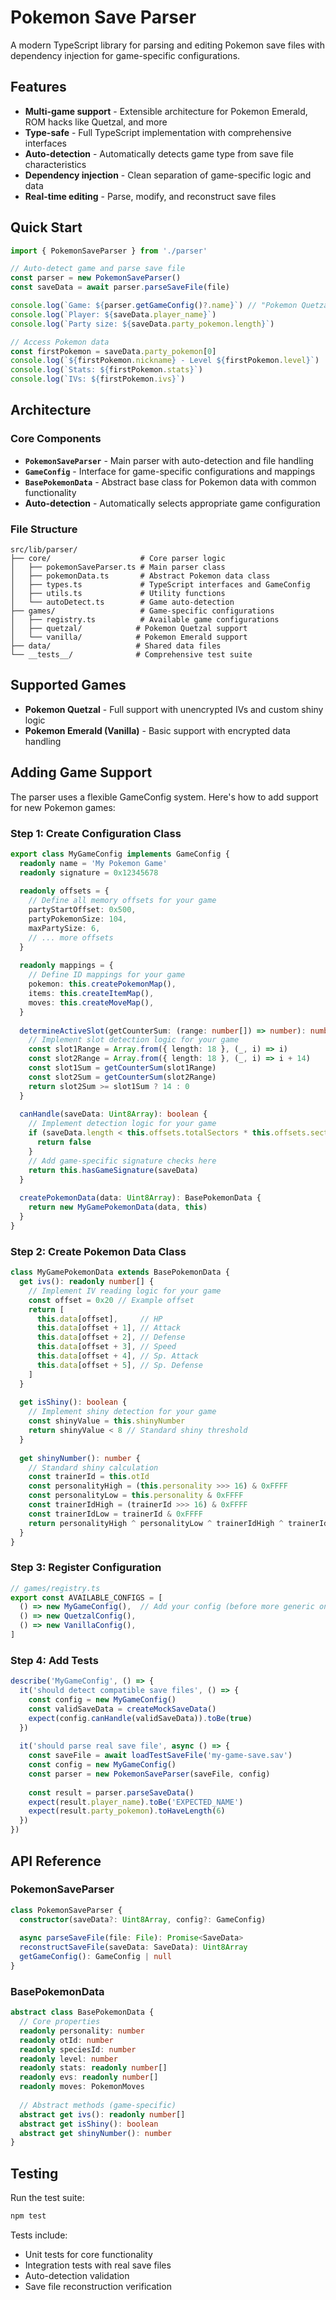 # Pokemon Save Parser

A modern TypeScript library for parsing and editing Pokemon save files with dependency injection for game-specific configurations.

## Features

- **Multi-game support** - Extensible architecture for Pokemon Emerald, ROM hacks like Quetzal, and more
- **Type-safe** - Full TypeScript implementation with comprehensive interfaces
- **Auto-detection** - Automatically detects game type from save file characteristics
- **Dependency injection** - Clean separation of game-specific logic and data
- **Real-time editing** - Parse, modify, and reconstruct save files

## Quick Start

```typescript
import { PokemonSaveParser } from './parser'

// Auto-detect game and parse save file
const parser = new PokemonSaveParser()
const saveData = await parser.parseSaveFile(file)

console.log(`Game: ${parser.getGameConfig()?.name}`) // "Pokemon Quetzal"
console.log(`Player: ${saveData.player_name}`)
console.log(`Party size: ${saveData.party_pokemon.length}`)

// Access Pokemon data
const firstPokemon = saveData.party_pokemon[0]
console.log(`${firstPokemon.nickname} - Level ${firstPokemon.level}`)
console.log(`Stats: ${firstPokemon.stats}`)
console.log(`IVs: ${firstPokemon.ivs}`)
```

## Architecture

### Core Components

- **`PokemonSaveParser`** - Main parser with auto-detection and file handling
- **`GameConfig`** - Interface for game-specific configurations and mappings
- **`BasePokemonData`** - Abstract base class for Pokemon data with common functionality
- **Auto-detection** - Automatically selects appropriate game configuration

### File Structure

```
src/lib/parser/
├── core/                    # Core parser logic
│   ├── pokemonSaveParser.ts # Main parser class
│   ├── pokemonData.ts       # Abstract Pokemon data class
│   ├── types.ts             # TypeScript interfaces and GameConfig
│   ├── utils.ts             # Utility functions
│   └── autoDetect.ts        # Game auto-detection
├── games/                   # Game-specific configurations
│   ├── registry.ts          # Available game configurations
│   ├── quetzal/            # Pokemon Quetzal support
│   └── vanilla/            # Pokemon Emerald support
├── data/                   # Shared data files
└── __tests__/              # Comprehensive test suite
```

## Supported Games

- **Pokemon Quetzal** - Full support with unencrypted IVs and custom shiny logic
- **Pokemon Emerald (Vanilla)** - Basic support with encrypted data handling

## Adding Game Support

The parser uses a flexible GameConfig system. Here's how to add support for new Pokemon games:

### Step 1: Create Configuration Class

```typescript
export class MyGameConfig implements GameConfig {
  readonly name = 'My Pokemon Game'
  readonly signature = 0x12345678
  
  readonly offsets = {
    // Define all memory offsets for your game
    partyStartOffset: 0x500,
    partyPokemonSize: 104,
    maxPartySize: 6,
    // ... more offsets
  }
  
  readonly mappings = {
    // Define ID mappings for your game
    pokemon: this.createPokemonMap(),
    items: this.createItemMap(),
    moves: this.createMoveMap(),
  }
  
  determineActiveSlot(getCounterSum: (range: number[]) => number): number {
    // Implement slot detection logic for your game
    const slot1Range = Array.from({ length: 18 }, (_, i) => i)
    const slot2Range = Array.from({ length: 18 }, (_, i) => i + 14)
    const slot1Sum = getCounterSum(slot1Range)
    const slot2Sum = getCounterSum(slot2Range)
    return slot2Sum >= slot1Sum ? 14 : 0
  }
  
  canHandle(saveData: Uint8Array): boolean {
    // Implement detection logic for your game
    if (saveData.length < this.offsets.totalSectors * this.offsets.sectorSize) {
      return false
    }
    // Add game-specific signature checks here
    return this.hasGameSignature(saveData)
  }
  
  createPokemonData(data: Uint8Array): BasePokemonData {
    return new MyGamePokemonData(data, this)
  }
}
```

### Step 2: Create Pokemon Data Class

```typescript
class MyGamePokemonData extends BasePokemonData {
  get ivs(): readonly number[] {
    // Implement IV reading logic for your game
    const offset = 0x20 // Example offset
    return [
      this.data[offset],     // HP
      this.data[offset + 1], // Attack
      this.data[offset + 2], // Defense
      this.data[offset + 3], // Speed
      this.data[offset + 4], // Sp. Attack
      this.data[offset + 5], // Sp. Defense
    ]
  }
  
  get isShiny(): boolean {
    // Implement shiny detection for your game
    const shinyValue = this.shinyNumber
    return shinyValue < 8 // Standard shiny threshold
  }
  
  get shinyNumber(): number {
    // Standard shiny calculation
    const trainerId = this.otId
    const personalityHigh = (this.personality >>> 16) & 0xFFFF
    const personalityLow = this.personality & 0xFFFF
    const trainerIdHigh = (trainerId >>> 16) & 0xFFFF
    const trainerIdLow = trainerId & 0xFFFF
    return personalityHigh ^ personalityLow ^ trainerIdHigh ^ trainerIdLow
  }
}
```

### Step 3: Register Configuration

```typescript
// games/registry.ts
export const AVAILABLE_CONFIGS = [
  () => new MyGameConfig(),  // Add your config (before more generic ones)
  () => new QuetzalConfig(),
  () => new VanillaConfig(),
]
```

### Step 4: Add Tests

```typescript
describe('MyGameConfig', () => {
  it('should detect compatible save files', () => {
    const config = new MyGameConfig()
    const validSaveData = createMockSaveData()
    expect(config.canHandle(validSaveData)).toBe(true)
  })
  
  it('should parse real save file', async () => {
    const saveFile = await loadTestSaveFile('my-game-save.sav')
    const config = new MyGameConfig()
    const parser = new PokemonSaveParser(saveFile, config)
    
    const result = parser.parseSaveData()
    expect(result.player_name).toBe('EXPECTED_NAME')
    expect(result.party_pokemon).toHaveLength(6)
  })
})
```

## API Reference

### PokemonSaveParser

```typescript
class PokemonSaveParser {
  constructor(saveData?: Uint8Array, config?: GameConfig)
  
  async parseSaveFile(file: File): Promise<SaveData>
  reconstructSaveFile(saveData: SaveData): Uint8Array
  getGameConfig(): GameConfig | null
}
```

### BasePokemonData

```typescript
abstract class BasePokemonData {
  // Core properties
  readonly personality: number
  readonly otId: number
  readonly speciesId: number
  readonly level: number
  readonly stats: readonly number[]
  readonly evs: readonly number[]
  readonly moves: PokemonMoves
  
  // Abstract methods (game-specific)
  abstract get ivs(): readonly number[]
  abstract get isShiny(): boolean
  abstract get shinyNumber(): number
}
```

## Testing

Run the test suite:

```bash
npm test
```

Tests include:
- Unit tests for core functionality
- Integration tests with real save files
- Auto-detection validation
- Save file reconstruction verification